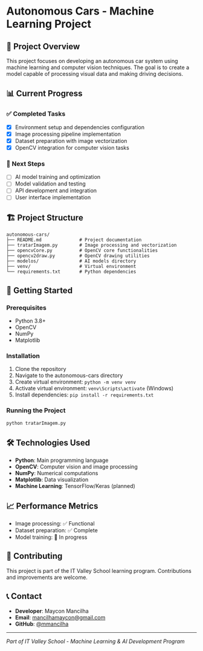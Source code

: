 # Autonomous Cars - Machine Learning Project

## 🚗 Project Overview
This project focuses on developing an autonomous car system using machine learning and computer vision techniques. The goal is to create a model capable of processing visual data and making driving decisions.

## 📊 Current Progress

### ✅ Completed Tasks
- [x] Environment setup and dependencies configuration
- [x] Image processing pipeline implementation
- [x] Dataset preparation with image vectorization
- [x] OpenCV integration for computer vision tasks

### 🔄 Next Steps
- [ ] AI model training and optimization
- [ ] Model validation and testing
- [ ] API development and integration
- [ ] User interface implementation

## 🏗️ Project Structure
```
autonomous-cars/
├── README.md              # Project documentation
├── tratarImagem.py        # Image processing and vectorization
├── opencvCore.py          # OpenCV core functionalities
├── opencv2draw.py         # OpenCV drawing utilities
├── modelos/               # AI models directory
├── venv/                  # Virtual environment
└── requirements.txt       # Python dependencies
```

## 🚀 Getting Started

### Prerequisites
- Python 3.8+
- OpenCV
- NumPy
- Matplotlib

### Installation
1. Clone the repository
2. Navigate to the autonomous-cars directory
3. Create virtual environment: `python -m venv venv`
4. Activate virtual environment: `venv\Scripts\activate` (Windows)
5. Install dependencies: `pip install -r requirements.txt`

### Running the Project
```bash
python tratarImagem.py
```

## 🛠️ Technologies Used
- **Python**: Main programming language
- **OpenCV**: Computer vision and image processing
- **NumPy**: Numerical computations
- **Matplotlib**: Data visualization
- **Machine Learning**: TensorFlow/Keras (planned)

## 📈 Performance Metrics
- Image processing: ✅ Functional
- Dataset preparation: ✅ Complete
- Model training: 🔄 In progress

## 🤝 Contributing
This project is part of the IT Valley School learning program. Contributions and improvements are welcome.

## 📞 Contact
- **Developer**: Maycon Mancilha
- **Email**: mancilhamaycon@gmail.com
- **GitHub**: [@mmancilha](https://github.com/mmancilha)

---
*Part of IT Valley School - Machine Learning & AI Development Program*